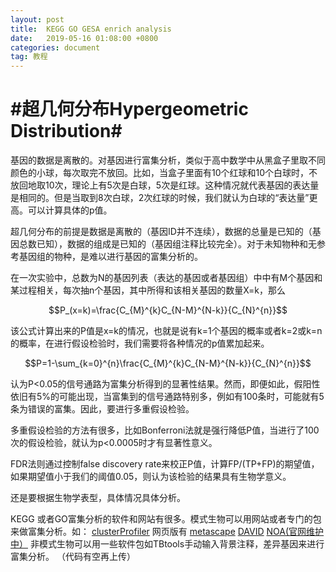 ```yaml
---
layout: post
title:  KEGG GO GESA enrich analysis
date:   2019-05-16 01:08:00 +0800
categories: document
tag: 教程
---
```




#超几何分布Hypergeometric Distribution#
====================================
基因的数据是离散的。对基因进行富集分析，类似于高中数学中从黑盒子里取不同颜色的小球，每次取完不放回。比如，当盒子里面有10个红球和10个白球时，不放回地取10次，理论上有5次是白球，5次是红球。这种情况就代表基因的表达量是相同的。但是当取到8次白球，2次红球的时候，我们就认为白球的“表达量”更高。可以计算具体的p值。

超几何分布的前提是数据是离散的（基因ID并不连续），数据的总量是已知的（基因总数已知），数据的组成是已知的（基因组注释比较完全）。对于未知物种和无参考基因组的物种，是难以进行基因的富集分析的。

在一次实验中，总数为N的基因列表（表达的基因或者基因组）中中有M个基因和某过程相关，每次抽n个基因，其中所得和该相关基因的数量X=k，那么

$$P_(x=k)=\frac{C_{M}^{k}C_{N-M}^{N-k}}{C_{N}^{n}}$$

该公式计算出来的P值是x=k的情况，也就是说有k=1个基因的概率或者k=2或k=n的概率，在进行假设检验时，我们需要将各种情况的p值累加起来。

$$P=1-\sum_{k=0}^{n}\frac{C_{M}^{k}C_{N-M}^{N-k}}{C_{N}^{n}}$$

认为P<0.05的信号通路为富集分析得到的显著性结果。然而，即便如此，假阳性依旧有5%的可能出现，当富集到的信号通路特别多，例如有100条时，可能就有5条为错误的富集。因此，要进行多重假设检验。

多重假设检验的方法有很多，比如Bonferroni法就是强行降低P值，当进行了100次的假设检验，就认为p<0.0005时才有显著性意义。

FDR法则通过控制false discovery rate来校正P值，计算FP/(TP+FP)的期望值，如果期望值小于我们的阈值0.05，则认为该检验的结果具有生物学意义。

还是要根据生物学表型，具体情况具体分析。

KEGG 或者GO富集分析的软件和网站有很多。模式生物可以用网站或者专门的包来做富集分析。如：
[clusterProfiler](http://www.bioconductor.org/packages/release/bioc/html/clusterProfiler.html)
网页版有
[metascape](http://metascape.org/gp/index.html)
[DAVID](https://david.ncifcrf.gov)
[NOA(官网维护中）](http://europepmc.org/articles/pmc3141273)
非模式生物可以用一些软件包如TBtools手动输入背景注释，差异基因来进行富集分析。
（代码有空再上传）
